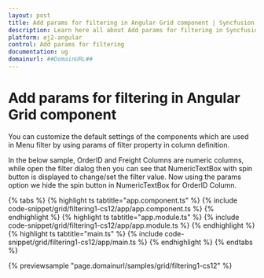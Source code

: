 ```yaml
---
layout: post
title: Add params for filtering in Angular Grid component | Syncfusion
description: Learn here all about Add params for filtering in Syncfusion Angular Grid component of Syncfusion Essential JS 2 and more.
platform: ej2-angular
control: Add params for filtering 
documentation: ug
domainurl: ##DomainURL##
---
```


# Add params for filtering in Angular Grid component

You can customize the default settings of the components which are used in Menu filter by using params of filter property in column definition.

In the below sample, OrderID and Freight Columns are numeric columns, while open the filter dialog then you can see that NumericTextBox with spin button is displayed to change/set the filter value. Now using the params option we hide the spin button in NumericTextBox for OrderID Column.

{% tabs %}
{% highlight ts tabtitle="app.component.ts" %}
{% include code-snippet/grid/filtering1-cs12/app/app.component.ts %}
{% endhighlight %}
{% highlight ts tabtitle="app.module.ts" %}
{% include code-snippet/grid/filtering1-cs12/app/app.module.ts %}
{% endhighlight %}
{% highlight ts tabtitle="main.ts" %}
{% include code-snippet/grid/filtering1-cs12/app/main.ts %}
{% endhighlight %}
{% endtabs %}
  
{% previewsample "page.domainurl/samples/grid/filtering1-cs12" %}